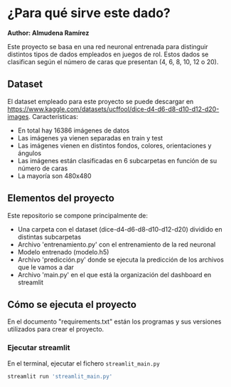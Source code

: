 # ¿Para qué sirve este dado?
<b>Author: Almudena Ramírez</b>

Este proyecto se basa en una red neuronal entrenada para distinguir distintos tipos de dados empleados en juegos de rol. Estos dados se clasifican según el número de caras que presentan (4, 6, 8, 10, 12 o 20). 
 

## Dataset
El dataset empleado para este proyecto se puede descargar en https://www.kaggle.com/datasets/ucffool/dice-d4-d6-d8-d10-d12-d20-images.
Características:
* En total hay 16386 imágenes de datos
* Las imágenes ya vienen separadas en train y test
* Las imágenes vienen en distintos fondos, colores, orientaciones y ángulos
* Las imágenes están clasificadas en 6 subcarpetas en función de su número de caras
* La mayoría son 480x480


## Elementos del proyecto
Este repositorio se compone principalmente de:
* Una carpeta con el dataset (dice-d4-d6-d8-d10-d12-d20) dividido en distintas subcarpetas
* Archivo 'entrenamiento.py' con el entrenamiento de la red neuronal
* Modelo entrenado (modelo.h5)
* Archivo 'predicción.py' donde se ejecuta la predicción de los archivos que le vamos a dar
* Archivo 'main.py' en el que está la organización del dashboard en streamlit

## Cómo se ejecuta el proyecto
En el documento "requirements.txt" están los programas y sus versiones utilizados para crear el proyecto.

### Ejecutar streamlit
En el terminal, ejecutar el fichero `streamlit_main.py`

```bash
streamlit run 'streamlit_main.py'
```
